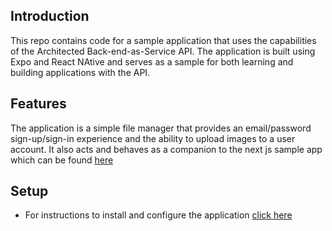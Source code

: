 ## Introduction

This repo contains code for a sample application that uses the capabilities of the Architected Back-end-as-Service API. The application is built using Expo and React NAtive and serves as a sample for both learning and building applications with the API.

## Features

The application is a simple file manager that provides an email/password sign-up/sign-in experience and the ability to upload images to a user account. It also acts and behaves as a companion to the next js sample app which can be found [here](https://github.com/Architected/next-js-sample-app)

## Setup

- For instructions to install and configure the application [click here](/app.md)
